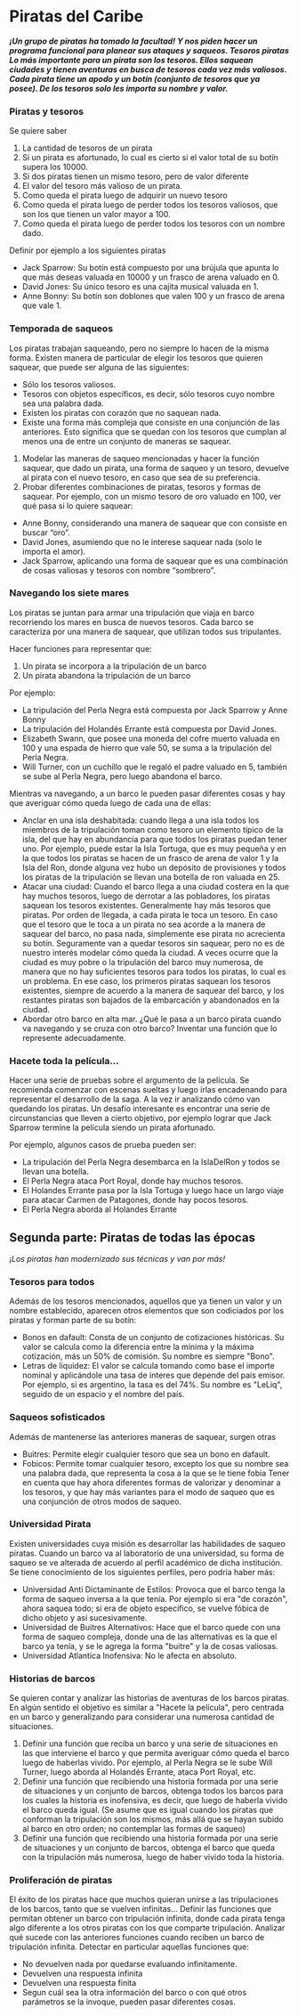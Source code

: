 # Piratas del Caribe

_**¡Un grupo de piratas ha tomado la facultad! Y nos piden hacer un programa funcional para planear sus ataques y saqueos.
Tesoros piratas
Lo más importante para un pirata son los tesoros. Ellos saquean ciudades y tienen aventuras en busca de tesoros cada vez más valiosos.
Cada pirata tiene un apodo y un botín (conjunto de tesoros que ya posee). De los tesoros solo les importa su nombre y valor.**_
 
### Piratas y tesoros
Se quiere saber
1. La cantidad de tesoros de un pirata
2. Si un pirata es afortunado, lo cual es cierto si el valor total de su botín supera los 10000.
3. Si dos piratas tienen un mismo tesoro, pero de valor diferente
4. El valor del tesoro más valioso de un pirata.
5. Como queda el pirata luego de adquirir un nuevo tesoro
6. Como queda el pirata luego de perder todos los tesoros valiosos, que son los que tienen un valor mayor a 100.
7. Como queda el pirata luego de perder todos los tesoros con un nombre dado.

Definir por ejemplo a los siguientes piratas
* Jack Sparrow: Su botín está compuesto por una brújula que apunta lo que más deseas valuada en 10000 y un frasco de arena valuado en 0.
* David Jones: Su único tesoro es una cajita musical valuada en 1.
* Anne Bonny: Su botín son doblones que valen 100 y un frasco de arena que vale 1.

### Temporada de saqueos
Los piratas trabajan saqueando, pero no siempre lo hacen de la misma forma. Existen manera de particular de elegir los tesoros que quieren saquear, que puede ser alguna de las siguientes:
* Sólo los tesoros valiosos.
* Tesoros con objetos específicos, es decir, sólo tesoros cuyo nombre sea una palabra dada.
* Existen los piratas con corazón que no saquean nada.
* Existe una forma más compleja que consiste en una conjunción de las anteriores. Esto significa que se quedan con los tesoros que cumplan al menos una de entre un conjunto de maneras se saquear.
  
1. Modelar las maneras de saqueo mencionadas y hacer la función saquear, que dado un pirata, una forma de saqueo y un tesoro, devuelve al pirata con el nuevo tesoro, en caso que sea de su preferencia. 
2. Probar diferentes combinaciones de piratas, tesoros y formas de saquear. Por ejemplo, con un mismo tesoro de oro valuado en 100, ver qué pasa si lo quiere saquear:

* Anne Bonny, considerando una manera de saquear que con consiste en buscar “oro”.
* David Jones, asumiendo que no le interese saquear nada (solo le importa el amor).
* Jack Sparrow, aplicando una forma de saquear que es una combinación de cosas valiosas y tesoros con nombre “sombrero”.
 
### Navegando los siete mares
Los piratas se juntan para armar una tripulación que viaja en barco recorriendo los mares en busca de nuevos tesoros. Cada barco se caracteriza por una manera de saquear, que utilizan todos sus tripulantes.

Hacer funciones para representar que:
1. Un pirata se incorpora a la tripulación de un barco
2. Un pirata abandona la tripulación de un barco

Por ejemplo:
* La tripulación del Perla Negra está compuesta por Jack Sparrow y Anne Bonny
* La tripulación del Holandés Errante está compuesta por David Jones.
* Elizabeth Swann, que posee una moneda del cofre muerto valuada en 100 y una espada de hierro que vale 50, se suma a la tripulación del Perla Negra.  
* Will Turner, con un cuchillo que le regaló el padre valuado en 5, también se sube al Perla Negra, pero luego abandona el barco.

Mientras va navegando, a un barco le pueden pasar diferentes cosas y hay que averiguar cómo queda luego de cada una de ellas:
* Anclar en una isla deshabitada: cuando llega a una isla todos los miembros de la tripulación toman como tesoro un elemento típico de la isla, del que hay en abundancia para que todos los piratas puedan tener uno. Por ejemplo, puede estar la Isla Tortuga, que es muy pequeña y en la que todos los piratas se hacen de un frasco de arena de valor 1 y la Isla del Ron, donde alguna vez hubo un depósito de provisiones y todos los piratas de la tripulación se llevan una botella de ron valuada en 25. 
* Atacar una ciudad: Cuando el barco llega a una ciudad costera en la que hay muchos tesoros, luego de derrotar a las pobladores, los piratas saquean los tesoros existentes. Generalmente hay más tesoros que piratas. Por orden de llegada, a cada pirata le toca un tesoro. En caso que el tesoro que le toca a un pirata no sea acorde a la manera de saquear del barco, no pasa nada, simplemente ese pirata no acrecienta su botín. Seguramente van a quedar tesoros sin saquear, pero no es de nuestro interés modelar cómo queda la ciudad. 
A veces ocurre que la ciudad es muy pobre o la tripulación del barco muy numerosa, de manera que no hay suficientes tesoros para todos los piratas, lo cual es un problema. En ese caso, los primeros piratas saquean los tesoros existentes, siempre de acuerdo a la manera de saquear del barco, y los restantes piratas son bajados de la embarcación y abandonados en la ciudad.
* Abordar otro barco en alta mar. ¿Qué le pasa a un barco pirata cuando va navegando y se cruza con otro barco? Inventar una función que lo represente adecuadamente. 

### Hacete toda la película... 
Hacer una serie de pruebas sobre el argumento de la película. Se recomienda comenzar con escenas sueltas y luego irlas encadenando para representar el desarrollo de la saga.
A la vez ir analizando cómo van quedando los piratas.
Un desafío interesante es encontrar una serie de circunstancias que lleven a cierto objetivo, por ejemplo lograr que Jack Sparrow termine la película siendo un pirata afortunado.

Por ejemplo, algunos casos de prueba pueden ser:
* La tripulación del Perla Negra desembarca en la IslaDelRon y todos se llevan una botella.
* El Perla Negra ataca Port Royal, donde hay muchos tesoros.
* El Holandes Errante pasa por la Isla Tortuga y luego hace un largo viaje para atacar Carmen de Patagones, donde hay pocos tesoros.
* El Perla Negra aborda al Holandes Errante


## Segunda parte: Piratas de todas las épocas

*¡Los piratas han modernizado sus técnicas y van por más!*

### Tesoros para todos 
Además de los tesoros mencionados, aquellos que ya tienen un valor y un nombre establecido, aparecen otros elementos que son codiciados por los piratas y forman parte de su botín:
* Bonos en dafault: Consta de un conjunto de cotizaciones históricas. Su valor se calcula como la diferencia entre la mínima y la máxima cotización, más un 50% de comisión. Su nombre es siempre "Bono".
* Letras de liquidez: El valor se calcula tomando como base el importe nominal y aplicándole una tasa de interes que depende del país emisor. Por ejemplo, si es argentino, la tasa es del 74%. Su nombre es "LeLiq", seguido de un espacio y el nombre del país.

### Saqueos sofisticados
Además de mantenerse las anteriores maneras de saquear, surgen otras
* Buitres: Permite elegir cualquier tesoro que sea un bono en dafault.
* Fobicos: Permite tomar cualquier tesoro, excepto los que su nombre sea una palabra dada, que representa la cosa a la que se le tiene fobia
Tener en cuenta que hay ahora diferentes formas de valorizar y denominar a los tesoros, y que hay más variantes para el modo de saqueo que es una conjunción de otros modos de saqueo.

### Universidad Pirata 
Existen universidades cuya misión es desarrollar las habilidades de saqueo piratas. Cuando un barco va al laboratorio de una universidad, su forma de saqueo se ve alterada de acuerdo al perfil académico de dicha institución. Se tiene conocimiento de los siguientes perfiles, pero podría haber más:
* Universidad Anti Dictaminante de Estilos: Provoca que el barco tenga la forma de saqueo inversa a la que tenía. Por ejemplo si era "de corazón", ahora saquea todo; si era de objeto específico, se vuelve fóbica de dicho objeto y así sucesivamente.
* Universidad de Buitres Alternativos: Hace que el barco quede con una forma de saqueo compleja, donde una de las alternativas es la que el barco ya tenía, y se le agrega la forma "buitre" y la de cosas valiosas. 
* Universidad Atlantica Inofensiva: No le afecta en absoluto.  

### Historias de barcos
Se quieren contar y analizar las historias de aventuras de los barcos piratas. En algún sentido el objetivo es similar a "Hacete la película", pero centrada en un barco y generalizando para considerar una numerosa cantidad de situaciones. 
1. Definir una función que reciba un barco y una serie de situaciones en las que interviene el barco y que permita averiguar cómo queda el barco luego de haberlas vivido. Por ejemplo, al Perla Negra se le sube Will Turner, luego aborda al Holandés Errante, ataca Port Royal, etc.  
2. Definir una función que recibiendo una historia formada por una serie de situaciones y un conjunto de barcos, obtenga todos los barcos para los cuales la historia es inofensiva, es decir, que luego de haberla vivido el barco queda igual. (Se asume  que es igual cuando los piratas que conforman la tripulación son los mismos, más allá que se hayan subido al barco en otro orden; no contemplar las formas de saqueo)
3. Definir una función que recibiendo una historia formada por una serie de situaciones y un conjunto de barcos, obtenga el barco que queda con la tripulación más numerosa, luego de haber vivido toda la historia. 

### Proliferación de piratas 
El éxito de los piratas hace que muchos quieran unirse a las tripulaciones de los barcos, tanto que se vuelven infinitas... 
Definir las funciones que permitan obtener un barco con tripulación infinita, donde cada pirata tenga algo diferente a los otros piratas con los que comparte tripulación. 
Analizar qué sucede con las anteriores funciones cuando reciben un barco de tripulación infinita. Detectar en particular aquellas funciones que:
* No devuelven nada por quedarse evaluando infinitamente. 
* Devuelven una respuesta infinita 
* Devuelven una respuesta finita 
* Segun cuál sea la otra información del barco o con qué otros parámetros se la invoque, pueden pasar diferentes cosas.

